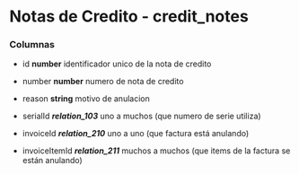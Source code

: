# Notas de Credito - credit_notes
### Columnas
- id **number** identificador unico de la nota de credito
- number **number** numero de nota de credito
- reason **string** motivo de anulacion

- serialId ***relation_103*** uno a muchos (que numero de serie utiliza)
- invoiceId ***relation_210*** uno a uno (que factura está anulando)
- invoiceItemId ***relation_211*** muchos a muchos (que items de la factura se están anulando)